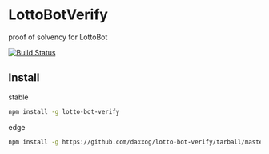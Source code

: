 # LottoBotVerify

  proof of solvency for LottoBot

  [![Build Status][travis-image]][travis-url]

Install
-------
stable
```bash
npm install -g lotto-bot-verify
```
edge
```bash
npm install -g https://github.com/daxxog/lotto-bot-verify/tarball/master
```

[travis-image]: https://img.shields.io/travis/daxxog/lotto-bot-verify.png?branch=master
[travis-url]: https://travis-ci.org/daxxog/lotto-bot-verify